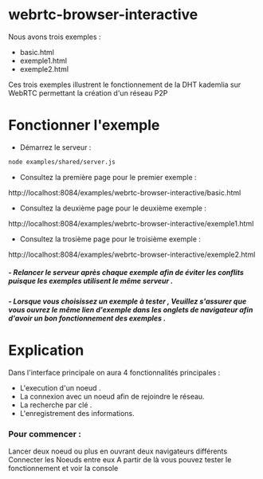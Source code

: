 # webrtc-browser-interactive

Nous avons trois exemples :

- basic.html
- exemple1.html
- exemple2.html

Ces trois exemples illustrent le fonctionnement de la DHT kademlia sur WebRTC permettant la création d'un réseau P2P

# Fonctionner l'exemple

* Démarrez le serveur :

```sh
node examples/shared/server.js
```
* Consultez la première page pour le premier exemple :

http://localhost:8084/examples/webrtc-browser-interactive/basic.html

* Consultez la deuxième page pour le deuxième exemple :

http://localhost:8084/examples/webrtc-browser-interactive/exemple1.html

* Consultez la trosième page pour le troisième exemple :

http://localhost:8084/examples/webrtc-browser-interactive/exemple2.html

##### - Relancer le serveur après chaque exemple afin de éviter les conflits puisque les exemples utilisent le même serveur .
##### - Lorsque vous choisissez un exemple à tester , Veuillez s'assurer que vous ouvrez le même lien d'exemple dans les onglets de navigateur afin d'avoir un bon fonctionnement des exemples . 

# Explication

Dans l'interface principale on aura 4 fonctionnalités principales :

- L'execution d'un noeud .
- La connexion avec un noeud afin de rejoindre le réseau.
- La recherche par clé .
- L'enregistrement des informations.

### Pour commencer :
Lancer deux noeud ou plus en ouvrant deux navigateurs différents
Connecter les Noeuds entre eux
A partir de là vous pouvez tester le fonctionnement et voir la console
